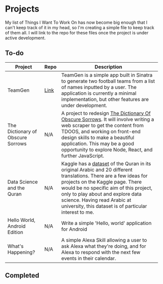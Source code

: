 # Projects

My list of Things I Want To Work On has now become big enough that I can't keep track of it in my head, so I'm creating a simple file to keep track of them all. I will link to the repo for these files once the project is under active development.

## To-do

| Project | Repo | Description |
| --- | --- | --- |
| TeamGen | [Link](https://github.com/peterwdj/football-team-generator) | TeamGen is a simple app built in Sinatra to generate two football teams from a list of names inputted by a user. The application is currently a minimal implementation, but other features are under development. |
| The Dictionary of Obscure Sorrows | N/A | A project to redesign [The Dictionary Of Obscure Sorrows](http://www.dictionaryofobscuresorrows.com/). It will involve writing a web scraper to get the content from TDOOS, and working on front-end design skills to make a beautiful application. This may be a good opportunity to explore Node, React, and further JavaScript. |
| Data Science and the Quran | N/A | Kaggle has a [dataset](https://www.kaggle.com/zusmani/the-holy-quran) of the Quran in its original Arabic and 20 different translations. There are a few ideas for projects on the Kaggle page. There would be no specific aim of this project, only to play about and explore data science. Having read Arabic at university, this dataset is of particular interest to me. |
| Hello World, Android Edition | N/A | Write a simple 'Hello, world' application for Android |
| What's Happening? | N/A | A simple Alexa Skill allowing a user to ask Alexa what they're doing, and for Alexa to respond with the next few events in their calendar. |

## Completed
